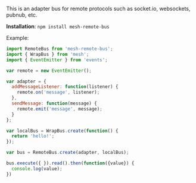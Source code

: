 This is an adapter bus for remote protocols such as socket.io, websockets, pubnub, etc.

**Installation**: `npm install mesh-remote-bus`

Example:

```javascript
import RemoteBus from 'mesh-remote-bus';
import { WrapBus } from 'mesh';
import { EventEmitter } from 'events';

var remote = new EventEmitter();

var adapter = {
  addMessageListener: function(listener) {
    remote.on('message', listener);
  },
  sendMessage: function(message) {
    remote.emit('message', message);
  }
};

var localBus = WrapBus.create(function() {
  return 'hello!';
});

var bus = RemoteBus.create(adapter, localBus);

bus.execute({ }).read().then(function({value}) {
  console.log(value);
})
```
